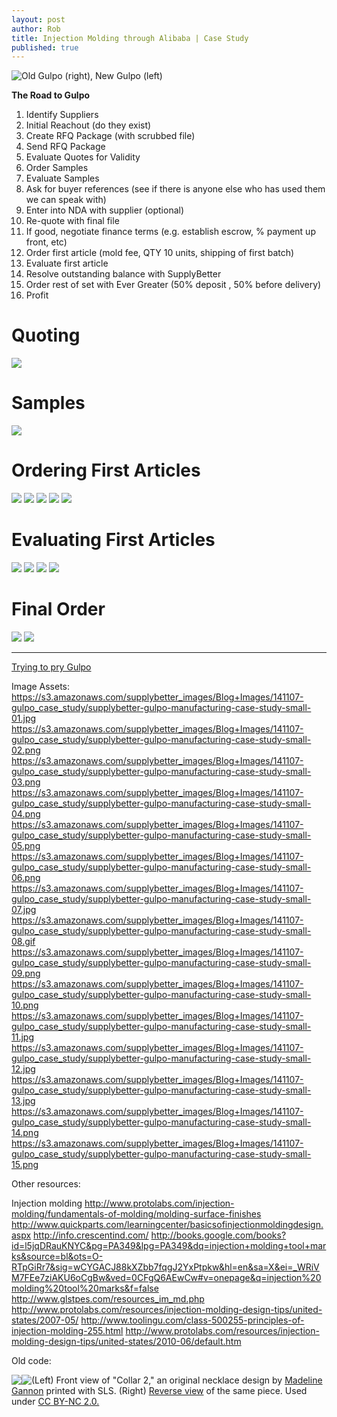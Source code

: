 ```yaml
--- 
layout: post
author: Rob
title: Injection Molding through Alibaba | Case Study
published: true
---
```

<div style="display:inline-block; max-width:100%; float:left">
<a href="https://s3.amazonaws.com/supplybetter_images/Blog+Images/141107-gulpo_case_study/supplybetter-gulpo-manufacturing-case-study-large-01.jpg" target="_blank"><img src="https://s3.amazonaws.com/supplybetter_images/Blog+Images/141107-gulpo_case_study/supplybetter-gulpo-manufacturing-case-study-medium-01.jpg"></a>
</div>
<div class="footer" align="bottom">Old Gulpo (right), New Gulpo (left)</div>

<p><strong>The Road to Gulpo</strong></p>
<ol>
  <li>Identify Suppliers</li>
  <li>Initial Reachout (do they exist)</li>
  <li>Create RFQ Package (with scrubbed file)</li>
  <li>Send RFQ Package</li>
  <li>Evaluate Quotes for Validity</li>
  <li>Order Samples</li>
  <li>Evaluate Samples</li>
  <li>Ask for buyer references (see if there is anyone else who has used them we can speak with)</li>
  <li>Enter into NDA with supplier (optional)</li>
  <li>Re-quote with final file</li>
  <li>If good, negotiate finance terms (e.g. establish escrow, % payment up front, etc)</li>
  <li>Order first article (mold fee, QTY 10 units, shipping of first batch)</li>
  <li>Evaluate first article</li>
  <li>Resolve outstanding balance with SupplyBetter</li>
  <li>Order rest of set with Ever Greater (50% deposit , 50% before delivery)</li>
  <li>Profit</li>
</ol>

<h1>Quoting</h1>
<a href="https://s3.amazonaws.com/supplybetter_images/Blog+Images/141107-gulpo_case_study/supplybetter-gulpo-manufacturing-case-study-large-06.png" target="_blank"><img src="https://s3.amazonaws.com/supplybetter_images/Blog+Images/141107-gulpo_case_study/supplybetter-gulpo-manufacturing-case-study-medium-06.png"></a>

<h1>Samples</h1>
<a href="https://s3.amazonaws.com/supplybetter_images/Blog+Images/141107-gulpo_case_study/supplybetter-gulpo-manufacturing-case-study-large-04.png" target="_blank"><img src="https://s3.amazonaws.com/supplybetter_images/Blog+Images/141107-gulpo_case_study/supplybetter-gulpo-manufacturing-case-study-medium-04.png"></a>

<h1>Ordering First Articles</h1>
<a href="https://s3.amazonaws.com/supplybetter_images/Blog+Images/141107-gulpo_case_study/supplybetter-gulpo-manufacturing-case-study-large-09.png" target="_blank"><img src="https://s3.amazonaws.com/supplybetter_images/Blog+Images/141107-gulpo_case_study/supplybetter-gulpo-manufacturing-case-study-medium-09.png"></a>
<a href="https://s3.amazonaws.com/supplybetter_images/Blog+Images/141107-gulpo_case_study/supplybetter-gulpo-manufacturing-case-study-large-10.png" target="_blank"><img src="https://s3.amazonaws.com/supplybetter_images/Blog+Images/141107-gulpo_case_study/supplybetter-gulpo-manufacturing-case-study-medium-10.png"></a>
<a href="https://s3.amazonaws.com/supplybetter_images/Blog+Images/141107-gulpo_case_study/supplybetter-gulpo-manufacturing-case-study-large-05.png" target="_blank"><img src="https://s3.amazonaws.com/supplybetter_images/Blog+Images/141107-gulpo_case_study/supplybetter-gulpo-manufacturing-case-study-medium-05.png"></a>
<a href="https://s3.amazonaws.com/supplybetter_images/Blog+Images/141107-gulpo_case_study/supplybetter-gulpo-manufacturing-case-study-large-02.png" target="_blank"><img src="https://s3.amazonaws.com/supplybetter_images/Blog+Images/141107-gulpo_case_study/supplybetter-gulpo-manufacturing-case-study-medium-02.png"></a>
<a href="https://s3.amazonaws.com/supplybetter_images/Blog+Images/141107-gulpo_case_study/supplybetter-gulpo-manufacturing-case-study-large-08.gif" target="_blank"><img src="https://s3.amazonaws.com/supplybetter_images/Blog+Images/141107-gulpo_case_study/supplybetter-gulpo-manufacturing-case-study-small-08.gif"></a>

<h1>Evaluating First Articles</h1>

<a href="https://s3.amazonaws.com/supplybetter_images/Blog+Images/141107-gulpo_case_study/supplybetter-gulpo-manufacturing-case-study-large-11.jpg" target="_blank"><img src="https://s3.amazonaws.com/supplybetter_images/Blog+Images/141107-gulpo_case_study/supplybetter-gulpo-manufacturing-case-study-medium-11.jpg"></a>
<a href="https://s3.amazonaws.com/supplybetter_images/Blog+Images/141107-gulpo_case_study/supplybetter-gulpo-manufacturing-case-study-large-13.jpg" target="_blank"><img src="https://s3.amazonaws.com/supplybetter_images/Blog+Images/141107-gulpo_case_study/supplybetter-gulpo-manufacturing-case-study-medium-13.jpg"></a>
<a href="https://s3.amazonaws.com/supplybetter_images/Blog+Images/141107-gulpo_case_study/supplybetter-gulpo-manufacturing-case-study-large-14.png" target="_blank"><img src="https://s3.amazonaws.com/supplybetter_images/Blog+Images/141107-gulpo_case_study/supplybetter-gulpo-manufacturing-case-study-medium-14.png"></a>
<a href="https://gfycat.com/ImpureIllustriousBlacklab" target="_blank"><img src="https://s3.amazonaws.com/supplybetter_images/Blog+Images/141107-gulpo_case_study/supplybetter-gulpo-manufacturing-case-study-medium-15.png"></a>

<h1>Final Order</h1>
<a href="https://s3.amazonaws.com/supplybetter_images/Blog+Images/141107-gulpo_case_study/supplybetter-gulpo-manufacturing-case-study-large-07.jpg" target="_blank"><img src="https://s3.amazonaws.com/supplybetter_images/Blog+Images/141107-gulpo_case_study/supplybetter-gulpo-manufacturing-case-study-medium-07.jpg"></a>
<a href="https://s3.amazonaws.com/supplybetter_images/Blog+Images/141107-gulpo_case_study/supplybetter-gulpo-manufacturing-case-study-large-12.jpg" target="_blank"><img src="https://s3.amazonaws.com/supplybetter_images/Blog+Images/141107-gulpo_case_study/supplybetter-gulpo-manufacturing-case-study-medium-12.jpg"></a>

----




<a href="https://gfycat.com/ImpureIllustriousBlacklab" target="_blank">Trying to pry Gulpo</a>

Image Assets:
https://s3.amazonaws.com/supplybetter_images/Blog+Images/141107-gulpo_case_study/supplybetter-gulpo-manufacturing-case-study-small-01.jpg
https://s3.amazonaws.com/supplybetter_images/Blog+Images/141107-gulpo_case_study/supplybetter-gulpo-manufacturing-case-study-small-02.png
https://s3.amazonaws.com/supplybetter_images/Blog+Images/141107-gulpo_case_study/supplybetter-gulpo-manufacturing-case-study-small-03.png
https://s3.amazonaws.com/supplybetter_images/Blog+Images/141107-gulpo_case_study/supplybetter-gulpo-manufacturing-case-study-small-04.png
https://s3.amazonaws.com/supplybetter_images/Blog+Images/141107-gulpo_case_study/supplybetter-gulpo-manufacturing-case-study-small-05.png
https://s3.amazonaws.com/supplybetter_images/Blog+Images/141107-gulpo_case_study/supplybetter-gulpo-manufacturing-case-study-small-06.png
https://s3.amazonaws.com/supplybetter_images/Blog+Images/141107-gulpo_case_study/supplybetter-gulpo-manufacturing-case-study-small-07.jpg
https://s3.amazonaws.com/supplybetter_images/Blog+Images/141107-gulpo_case_study/supplybetter-gulpo-manufacturing-case-study-small-08.gif
https://s3.amazonaws.com/supplybetter_images/Blog+Images/141107-gulpo_case_study/supplybetter-gulpo-manufacturing-case-study-small-09.png
https://s3.amazonaws.com/supplybetter_images/Blog+Images/141107-gulpo_case_study/supplybetter-gulpo-manufacturing-case-study-small-10.png
https://s3.amazonaws.com/supplybetter_images/Blog+Images/141107-gulpo_case_study/supplybetter-gulpo-manufacturing-case-study-small-11.jpg
https://s3.amazonaws.com/supplybetter_images/Blog+Images/141107-gulpo_case_study/supplybetter-gulpo-manufacturing-case-study-small-12.jpg
https://s3.amazonaws.com/supplybetter_images/Blog+Images/141107-gulpo_case_study/supplybetter-gulpo-manufacturing-case-study-small-13.jpg
https://s3.amazonaws.com/supplybetter_images/Blog+Images/141107-gulpo_case_study/supplybetter-gulpo-manufacturing-case-study-small-14.png
https://s3.amazonaws.com/supplybetter_images/Blog+Images/141107-gulpo_case_study/supplybetter-gulpo-manufacturing-case-study-small-15.png

Other resources:

Injection molding
http://www.protolabs.com/injection-molding/fundamentals-of-molding/molding-surface-finishes
http://www.quickparts.com/learningcenter/basicsofinjectionmoldingdesign.aspx
http://info.crescentind.com/
http://books.google.com/books?id=l5jqDRauKNYC&pg=PA349&lpg=PA349&dq=injection+molding+tool+marks&source=bl&ots=O-RTpGiRr7&sig=wCYGACJ88kXZbb7fqgJ2YxPtpkw&hl=en&sa=X&ei=_WRiVM7FEe7ziAKU6oCgBw&ved=0CFgQ6AEwCw#v=onepage&q=injection%20molding%20tool%20marks&f=false
http://www.glstpes.com/resources_im_md.php
http://www.protolabs.com/resources/injection-molding-design-tips/united-states/2007-05/
http://www.toolingu.com/class-500255-principles-of-injection-molding-255.html
http://www.protolabs.com/resources/injection-molding-design-tips/united-states/2010-06/default.htm

Old code:
<div style="display:inline-block; max-width:50%; float:left">
  <a href="https://s3.amazonaws.com/supplybetter_images/Blog+Images/sls_cover.jpg"><img src="https://s3.amazonaws.com/supplybetter_images/Blog+Images/sls_cover+copy-extra_small.jpg"></a>
</div>
<div style="display:inline-block; max-width:50%; float:left">
  <a href="https://s3.amazonaws.com/supplybetter_images/Blog+Images/sls_cover_back.jpg"><img src="https://s3.amazonaws.com/supplybetter_images/Blog+Images/sls_cover_back+copy-extra_small.jpg"></a>
</div>
<div class="footer" align="bottom">(Left) Front view of "Collar 2," an original necklace design by <a href="https://www.flickr.com/photos/53730604@N06/12076178515/in/photolist-jp8z9p-eWvTQf-26pkpw-dwzeKj-2jfZaw-jpaBN7-dwzg5G-4qrWTc-aRzfAD-ejcnvR-boThZW-9HZMiW-7fCpB3-d6quSy-bfJA1a-2mv2ij-dwtJDk-bA3QmZ-3HUyDd-j7TLHm-j7TRPy-ccBX83-j7PxuV-3KtQcJ-e6jUQ7-4qhNAY-8CZN4b-hVZX2M-eJQCXi-d6qrLN-d6qs79-d6qzNS-d6qAWy-d6qdF7-d6qrm7-eajiyj-n2oDE-P5iYB-7PTr8M-4JyRQA-3Hf6M3-5iZpB4-nfR49F-6mFeJw-4y8FLP-anKaYf-o1Tmry-cGWnBL-irD87Q-n2huR6" target="_blank">Madeline Gannon</a> printed with SLS. (Right) <a href="https://www.flickr.com/photos/53730604@N06/12076178275/in/photolist-jp8z5g-3HaURx-jp8z9p-eWvTQf-26pkpw-dwzeKj-2jfZaw-jpaBN7-dwzg5G-4qrWTc-aRzfAD-ejcnvR-boThZW-9HZMiW-7fCpB3-d6quSy-bfJA1a-2mv2ij-dwtJDk-bA3QmZ-3HUyDd-j7TLHm-j7TRPy-ccBX83-j7PxuV-3KtQcJ-e6jUQ7-4qhNAY-8CZN4b-hVZX2M-eJQCXi-d6qrLN-d6qs79-d6qzNS-d6qAWy-d6qdF7-d6qrm7-eajiyj-n2oDE-P5iYB-7PTr8M-4JyRQA-3Hf6M3-5iZpB4-nfR49F-6mFeJw-4y8FLP-anKaYf-o1Tmry-cGWnBL" target="_blank">Reverse view</a> of the same piece. Used under <a href="https://creativecommons.org/licenses/by-nc/2.0/legalcode" target="_blank">CC BY-NC 2.0.</a></div>
